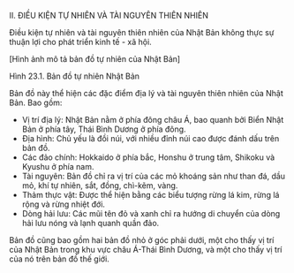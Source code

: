 II. ĐIỀU KIỆN TỰ NHIÊN VÀ TÀI NGUYÊN THIÊN NHIÊN

Điều kiện tự nhiên và tài nguyên thiên nhiên của Nhật Bản không thực sự thuận lợi cho phát triển kinh tế - xã hội.

[Hình ảnh mô tả bản đồ tự nhiên của Nhật Bản]

Hình 23.1. Bản đồ tự nhiên Nhật Bản

Bản đồ này thể hiện các đặc điểm địa lý và tài nguyên thiên nhiên của Nhật Bản. Bao gồm:

- Vị trí địa lý: Nhật Bản nằm ở phía đông châu Á, bao quanh bởi Biển Nhật Bản ở phía tây, Thái Bình Dương ở phía đông.
- Địa hình: Chủ yếu là đồi núi, với nhiều đỉnh núi cao được đánh dấu trên bản đồ.
- Các đảo chính: Hokkaido ở phía bắc, Honshu ở trung tâm, Shikoku và Kyushu ở phía nam.
- Tài nguyên: Bản đồ chỉ ra vị trí của các mỏ khoáng sản như than đá, dầu mỏ, khí tự nhiên, sắt, đồng, chì-kẽm, vàng.
- Thảm thực vật: Được thể hiện bằng các biểu tượng rừng lá kim, rừng lá rộng và rừng nhiệt đới.
- Dòng hải lưu: Các mũi tên đỏ và xanh chỉ ra hướng di chuyển của dòng hải lưu nóng và lạnh quanh quần đảo.

Bản đồ cũng bao gồm hai bản đồ nhỏ ở góc phải dưới, một cho thấy vị trí của Nhật Bản trong khu vực châu Á-Thái Bình Dương, và một cho thấy vị trí của nó trên bản đồ thế giới.
